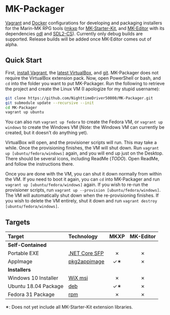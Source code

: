 # MK-Packager

[Vagrant][] and [Docker][] configurations for developing and packaging
installers for the Marin-MK RPG tools ([mkxp][] for [MK-Starter-Kit][], and
[MK-Editor][] with its dependencies [odl][] and [SDL2-CS][]). Currently only
debug builds are supported. Release builds will be added once MK-Editor comes
out of alpha.

## Quick Start

First, [install Vagrant][], the [latest VirtualBox][], and [git][]. MK-Packager
does not require the VirtualBox extension pack. Now, open PowerShell or bash,
and `cd` into the folder you want to put MK-Packager. Run the following to
retrieve the project and create the Linux VM (I apologize for my stupid
username):

```sh
git clone https://github.com/NighttimeDriver50000/MK-Packager.git
git submodule update --recursive --init
cd MK-Packager
vagrant up ubuntu
```

You can also run `vagrant up fedora` to create the Fedora VM, or
`vagrant up windows` to create the Windows VM (*Note:* the Windows VM can
currently be created, but it doesn't do anything yet).

VirtualBox will open, and the provisioner scripts will run. This may take a
while. Once the provisioning finishes, the VM will shut down. Run
`vagrant up [ubuntu/fedora/windows]` again, and you will end up just on the
Desktop. There should be several icons, including ReadMe (*TODO*). Open ReadMe,
and follow the instructions there.

Once you are done with the VM, you can shut it down normally from within the
VM. If you need to boot it again, you can `cd` into MK-Packager and run
`vagrant up [ubuntu/fedora/windows]` again. If you wish to re-run the
provisioner scripts, run `vagrant up --provision [ubuntu/fedora/windows]`. The
VM will automatically shut down when the re-provisioning finishes. If you wish
to delete the VM entirely, shut it down and run
`vagrant destroy [ubuntu/fedora/windows]`.

## Targets

|        Target         |    Technology     |     MKXP      |   MK-Editor   |
| :-------------------- | :---------------- | :-----------: | :-----------: |
| **Self-Contained**    |                   |               |               |
| Portable EXE          | [.NET Core SFP][] | &cross;       | &cross;       |
| AppImage              | [pkg2appimage][]  | &check;&sext; | &cross;       |
| **Installers**        |                   |               |               |
| Windows 10 Installer  | [WiX msi][]       | &cross;       | &cross;       |
| Ubuntu 18.04 Package  | [deb][]           | &check;&sext; | &cross;       |
| Fedora 31 Package     | [rpm][]           | &cross;       | &cross;       |

&sext;: Does not yet include all MK-Starter-Kit extension libraries.

[Vagrant]: https://www.vagrantup.com/
[Docker]: https://github.com/docker/docker-ce
[mkxp]: https://github.com/Marin-MK/mkxp
[MK-Starter-Kit]: https://github.com/Marin-MK/MK-Starter-Kit
[MK-Editor]: https://github.com/Marin-MK/MK-Editor
[odl]: https://github.com/Marin-MK/odl
[SDL2-CS]: https://github.com/flibitijibibo/SDL2-CS
[install Vagrant]: https://www.vagrantup.com/intro/getting-started/install.html
[latest VirtualBox]: https://www.virtualbox.org/wiki/Downloads
[git]: https://git-scm.com/downloads
[.NET Core SFP]: https://github.com/dotnet/designs/blob/master/accepted/single-file/design.md
[pkg2appimage]: https://github.com/AppImage/pkg2appimage
[WiX msi]: https://wixtoolset.org/documentation/manual/v3/main/
[deb]: http://packaging.ubuntu.com/html/packaging-new-software.html
[rpm]: https://docs.fedoraproject.org/en-US/packaging-guidelines/
